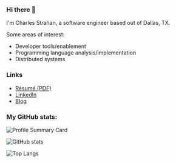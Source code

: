 ### Hi there 👋

I'm Charles Strahan, a software engineer based out of Dallas, TX.

Some areas of interest:
- Developer tools/enablement
- Programming language analysis/implementation
- Distributed systems

### Links

- [Résumé (PDF)](https://raw.githubusercontent.com/cstrahan/cstrahan/main/Charles_Strahan_Resume.pdf)
- [LinkedIn](https://www.linkedin.com/in/charlesstrahan/)
- [Blog](https://cstrahan.com)


### My GitHub stats:

![Profile Summary Card](https://github-profile-summary-cards.vercel.app/api/cards/profile-details?username=cstrahan&theme=github_dark)

![GitHub stats](https://github-readme-stats.vercel.app/api?username=cstrahan&show_icons=true&theme=github_dark)

![Top Langs](https://github-readme-stats.vercel.app/api/top-langs/?username=cstrahan&show_icons=true&theme=github_dark)

<!--
**cstrahan/cstrahan** is a ✨ _special_ ✨ repository because its `README.md` (this file) appears on your GitHub profile.

Here are some ideas to get you started:

- 🔭 I’m currently working on ...
- 🌱 I’m currently learning ...
- 👯 I’m looking to collaborate on ...
- 🤔 I’m looking for help with ...
- 💬 Ask me about ...
- 📫 How to reach me: ...
- 😄 Pronouns: ...
- ⚡ Fun fact: ...
-->
